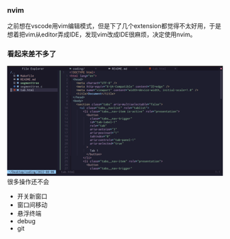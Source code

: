### nvim
之前想在vscode用vim编辑模式，但是下了几个extension都觉得不太好用，于是想着把vim从editor弄成IDE，发现vim改成IDE很麻烦，决定使用nvim。
### 看起来差不多了
![](nvim.png)
很多操作还不会
- 开关新窗口
- 窗口间移动
- 悬浮终端
- debug
- git

